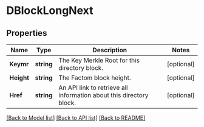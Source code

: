# DBlockLongNext

## Properties
Name | Type | Description | Notes
------------ | ------------- | ------------- | -------------
**Keymr** | **string** | The Key Merkle Root for this directory block. | [optional] 
**Height** | **string** | The Factom block height. | [optional] 
**Href** | **string** | An API link to retrieve all information about this directory block. | [optional] 

[[Back to Model list]](../README.md#documentation-for-models) [[Back to API list]](../README.md#documentation-for-api-endpoints) [[Back to README]](../README.md)


